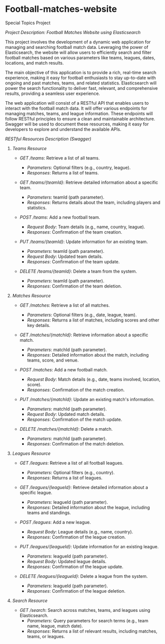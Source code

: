# Football-matches-website
Special Topics Project

*Project Description: Football Matches Website using Elasticsearch*

This project involves the development of a dynamic web application for managing and searching football match data. 
Leveraging the power of Elasticsearch, the website will allow users to efficiently search and filter football matches 
based on various parameters like teams, leagues, dates, locations, and match results. 

The main objective of this application is to provide a rich, real-time search experience, making it easy for 
football enthusiasts to stay up-to-date with ongoing and past matches, teams, and related statistics. 
Elasticsearch will power the search functionality to deliver fast, relevant, and comprehensive results, 
providing a seamless user experience.

The web application will consist of a RESTful API that enables users to interact with the football match data. 
It will offer various endpoints for managing matches, teams, and league information. These endpoints will follow 
RESTful principles to ensure a clean and maintainable architecture. Swagger will be used to document these resources, 
making it easy for developers to explore and understand the available APIs.

*RESTful Resources Description (Swagger)*

1. *Teams Resource*
    - *GET /teams*: Retrieve a list of all teams.
        - *Parameters*: Optional filters (e.g., country, league).
        - *Responses*: Returns a list of teams.

    - *GET /teams/{teamId}*: Retrieve detailed information about a specific team.
        - *Parameters*: teamId (path parameter).
        - *Responses*: Returns details about the team, including players and statistics.

    - *POST /teams*: Add a new football team.
        - *Request Body*: Team details (e.g., name, country, league).
        - *Responses*: Confirmation of the team creation.

    - *PUT /teams/{teamId}*: Update information for an existing team.
        - *Parameters*: teamId (path parameter).
        - *Request Body*: Updated team details.
        - *Responses*: Confirmation of the team update.

    - *DELETE /teams/{teamId}*: Delete a team from the system.
        - *Parameters*: teamId (path parameter).
        - *Responses*: Confirmation of the team deletion.

2. *Matches Resource*
    - *GET /matches*: Retrieve a list of all matches.
        - *Parameters*: Optional filters (e.g., date, league, team).
        - *Responses*: Returns a list of matches, including scores and other key details.

    - *GET /matches/{matchId}*: Retrieve information about a specific match.
        - *Parameters*: matchId (path parameter).
        - *Responses*: Detailed information about the match, including teams, score, and venue.

    - *POST /matches*: Add a new football match.
        - *Request Body*: Match details (e.g., date, teams involved, location, score).
        - *Responses*: Confirmation of the match creation.

    - *PUT /matches/{matchId}*: Update an existing match's information.
        - *Parameters*: matchId (path parameter).
        - *Request Body*: Updated match details.
        - *Responses*: Confirmation of the match update.

    - *DELETE /matches/{matchId}*: Delete a match.
        - *Parameters*: matchId (path parameter).
        - *Responses*: Confirmation of the match deletion.

3. *Leagues Resource*
    - *GET /leagues*: Retrieve a list of all football leagues.
        - *Parameters*: Optional filters (e.g., country).
        - *Responses*: Returns a list of leagues.

    - *GET /leagues/{leagueId}*: Retrieve detailed information about a specific league.
        - *Parameters*: leagueId (path parameter).
        - *Responses*: Detailed information about the league, including teams and standings.

    - *POST /leagues*: Add a new league.
        - *Request Body*: League details (e.g., name, country).
        - *Responses*: Confirmation of the league creation.

    - *PUT /leagues/{leagueId}*: Update information for an existing league.
        - *Parameters*: leagueId (path parameter).
        - *Request Body*: Updated league details.
        - *Responses*: Confirmation of the league update.

    - *DELETE /leagues/{leagueId}*: Delete a league from the system.
        - *Parameters*: leagueId (path parameter).
        - *Responses*: Confirmation of the league deletion.

4. *Search Resource*
    - *GET /search*: Search across matches, teams, and leagues using Elasticsearch.
        - *Parameters*: Query parameters for search terms (e.g., team name, league, match date).
        - *Responses*: Returns a list of relevant results, including matches, teams, or leagues.

